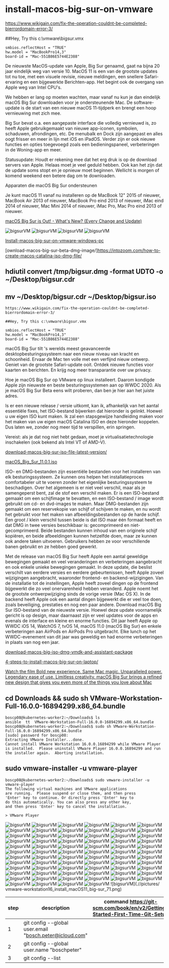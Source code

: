 # install-macos-big-sur-on-vmware

https://www.wikigain.com/fix-the-operation-couldnt-be-completed-bierrordomain-error-3/

##Hey, Try this c:\vmware\bigsur.vmx

````
smbios.reflectHost = "TRUE"
hw.model = "MacBookPro14,3"
board-id = "Mac-551B86E5744E2388"
````

De nieuwste MacOS-update van Apple, Big Sur genaamd, gaat na bijna 20 jaar eindelijk weg van versie 10. 
MacOS 11 is een van de grootste updates tot nu toe, met een visuele revisie, nieuwe meldingen, 
een snellere Safari-ervaring en een bijgewerkte Berichten-app. 
Het begint ook de overgang van Apple weg van Intel CPU's.

We hebben er lang op moeten wachten, maar vanaf nu kun je dan eindelijk macOS Big Sur downloaden voor je ondersteunende Mac. 
De software-update is de start van een nieuwe macOS 11-tijdperk en brengt een hoop vernieuwing met zich mee.

Big Sur bevat o.a. een aangepaste interface die volledig vernieuwd is, zo heeft Apple gebruikgemaakt 
van nieuwe app-iconen, symbolen, schaduwen, afrondingen, etc. De menubalk en Dock zijn aangepast 
en alles oogt frisser en meer in lijn met iOS en iPadOS. Verder zijn er ook nieuwe 
functies en opties toegevoegd zoals een bedieningspaneel, verbeteringen in de Woning-app en meer.

Statusupdate: Houdt er rekening mee dat het erg druk is op de download servers van Apple. 
Helaas moet je veel geduld hebben. Ook kan het zijn dat de update soms stopt en je opnieuw moet beginnen.
Wellicht is morgen of komend weekend een betere dag om te downloaden.

Apparaten die macOS Big Sur ondersteunen

Je kunt macOS 11 vanaf nu installeren op de MacBook 12" 2015 of nieuwer, MacBook Air 2013 of nieuwer,
MacBook Pro eind 2013 of nieuwer, iMac eind 2014 of nieuwer, Mac Mini 2014 of nieuwer, iMac Pro, Mac Pro eind 2013 of nieuwer.

[macOS Big Sur is Out! - What's New? (Every Change and Update)](https://youtu.be/orKd7GVtAB0)

![bigsurVM](.//pictures/vmware-workstation16_install_macOS11_big-sur_00.png)
![bigsurVM](.//pictures/vmware-workstation16_install_macOS11_big-sur_71.png)
![bigsurVM](.//pictures/vmware-workstation16_install_macOS10_catlina_72.png)
![bigsurVM](.//pictures/vmware-workstation16_install_macOS11_big-sur_71.png)


[Install-macos-big-sur-on-vmware-windows-pc](https://www.wikigain.com/install-macos-big-sur-on-vmware-windows-pc/)

[ownload-macos-big-sur-beta-dmg-image/]https://intozoom.com/how-to-create-macos-catalina-iso-dmg-file/

## hdiutil convert /tmp/bigsur.dmg -format UDTO -o ~/Desktop/bigsur.cdr
## mv ~/Desktop/bigsur.cdr ~/Desktop/bigsur.iso

````
https://www.wikigain.com/fix-the-operation-couldnt-be-completed-bierrordomain-error-3/

##Hey, Try this c:\vmware\bigsur.vmx

smbios.reflectHost = "TRUE"
hw.model = "MacBookPro14,3"
board-id = "Mac-551B86E5744E2388"
````

macOS Big Sur tilt 's werelds meest geavanceerde desktopbesturingssysteem naar een nieuw niveau van kracht en schoonheid. Ervaar de Mac ten volle met een verfijnd nieuw ontwerp. Geniet van de grootste Safari-update ooit. Ontdek nieuwe functies voor kaarten en berichten. En krijg nog meer transparantie over uw privacy.


Hoe je macOS Big Sur op VMware op linux installeert. 
Daarom kondigde Apple zijn nieuwste en beste besturingssystemen aan op WWDC 2020. Als je macOS Big Sur Beta eens wilt proberen, dan ben je hier aan het juiste adres.

ls er een nieuwe release / versie uitkomt, kan ik, afhankelijk van het aantal essentiële fixes, het ISO-bestand bijwerken dat hieronder is gelinkt. Hoewel u uw eigen ISO kunt maken. Ik zal een stapsgewijze handleiding maken voor het maken van uw eigen macOS Catalina ISO en deze hieronder koppelen. Dus laten we, zonder nog meer tijd te verspillen, erin springen.

Vereist: als je dat nog niet hebt gedaan, moet je virtualisatietechnologie inschakelen (ook bekend als Intel VT of AMD-V).

[download-macos-big-sur-iso-file-latest-version/](https://techsprobe.com/download-macos-big-sur-iso-file-latest-version/)


[macOS_Big_Sur_11.0.1.iso](https://www.mediafire.com/file/dbfod9u5q9ii9nd/macOS_Big_Sur_11.0.1_%252820B29%2529.iso/file)

ISO- en DMG-bestanden zijn essentiële bestanden voor het installeren van elk besturingssysteem. Ze kunnen ons helpen het installatieproces comfortabeler uit te voeren zonder het eigenlijke besturingssysteem te beschadigen. Over het algemeen is er niet veel verschil, maar als je samengeperst bent, zal de stof een verschil maken. Er is een ISO-bestand gemaakt om een ​​schijfimage te bevatten, en een ISO-bestand / image wordt gebruikt om cd- en dvd-images te maken. Maar DMG-bestanden zijn gemaakt om een ​​reservekopie van schijf of schijven te maken, en nu wordt het gebruikt voor het maken van afbeeldingsbestanden op de harde schijf. Een groot / klein verschil tussen beide is dat ISO maar één formaat heeft en dat DMG in twee versies beschikbaar is: gecomprimeerd en niet-gecomprimeerd. Beide bestanden kunnen inhoud van een originele schijf kopiëren, en beide afbeeldingen kunnen hetzelfde doen, maar ze kunnen ook andere taken uitvoeren. Gebruikers hebben ze voor verschillende banen gebruikt en ze hebben goed gewerkt.

Met de release van macOS Big Sur heeft Apple een aantal geweldige bewegingen gemaakt en veel veranderingen en verbeteringen aangebracht en ook enkele unieke bewegingen gemaakt. In deze update, die beslist verschilt van eerdere versies en eerdere gebeurtenissen, heeft Apple zoveel wijzigingen aangebracht, waaronder frontend- en backend-wijzigingen. Van de installatie tot de instellingen, Apple heeft zoveel dingen op de frontend bijgewerkt die zo veel onervarenheid hebben veranderd. Apple noemt het de grootste ontwerpwijziging sinds de vorige versie (Mac OS X). In de backend heeft Apple ook een aantal dingen bijgewerkt die er veel toe doen, zoals beveiliging, prestaties en nog een paar andere. Download macOS Big Sur ISO-bestand van de nieuwste versie.
Hoewel deze update voornamelijk gericht is op design, maar daarnaast zijn er veel updates voor de apps en evenals de interface en kleine en enorme functies. Dit jaar heeft Apple op WWDC iOS 14, WatchOS 7, tvOS 14,  macOS 11.0 (macOS Big Sur)  en enkele verbeteringen aan AirPods en AirPods Pro uitgebracht. Elke lunch op het WWDC-evenement van dit jaar was geweldig en had enorme verbeteringen in plaats van nog een jaar.

[download-macos-big-iso-dmg-vmdk-and-assistant-package](https://intozoom.com/download-macos-big-iso-dmg-vmdk-and-assistant-package/)


[4-steps-to-install-macos-big-sur-on-laptop/](https://intozoom.com/4-steps-to-install-macos-big-sur-on-laptop/)



[Watch the film Bold new experience. Same Mac magic. Unparalleled power. Legendary ease of use. Limitless creativity. macOS Big Sur brings a refined new design that gives you even more of the things you love about Mac](https://www.apple.com/105/media/us/macos/big-sur/2020/f14b0c7e-9f7e-4b9f-bd0c-b4b86ee46c92/films/design/macos-design-tpl-cc-us-2020_1280x720h.m3u8)



## cd Downloads && sudo sh VMware-Workstation-Full-16.0.0-16894299.x86_64.bundle

````
boscp08@kubernetes-worker2:~/Downloads$ ls
ansible  tt  VMware-Workstation-Full-16.0.0-16894299.x86_64.bundle
boscp08@kubernetes-worker2:~/Downloads$ sudo sh VMware-Workstation-Full-16.0.0-16894299.x86_64.bundle
[sudo] password for boscp08: 
Extracting VMware Installer...done.
Cannot install VMware Workstation 16.0.0.16894299 while VMware Player
is installed.  Please uninstall VMware Player 16.0.0.16894299 and run
the installer again.  Aborting installation.
````

## sudo vmware-installer -u vmware-player

````
boscp08@kubernetes-worker2:~/Downloads$ sudo vmware-installer -u vmware-player
The following virtual machines and VMware applications
are running.  Please suspend or close them, and then press
'Enter' key to continue. Or directly press 'Enter' key to
do this automatically. You can also press any other key,
and then press 'Enter' key to cancel the installation.

> VMware Player

````




![bigsurVM](.//pictures/vmware-workstation16_install_macOS11_big-sur_01.png)
![bigsurVM](.//pictures/vmware-workstation16_install_macOS11_big-sur_02.png)
![bigsurVM](.//pictures/vmware-workstation16_install_macOS11_big-sur_03.png)
![bigsurVM](.//pictures/vmware-workstation16_install_macOS11_big-sur_04.png)
![bigsurVM](.//pictures/vmware-workstation16_install_macOS11_big-sur_05.png)
![bigsurVM](.//pictures/vmware-workstation16_install_macOS11_big-sur_06.png)
![bigsurVM](.//pictures/vmware-workstation16_install_macOS11_big-sur_07.png)
![bigsurVM](.//pictures/vmware-workstation16_install_macOS11_big-sur_08.png)
![bigsurVM](.//pictures/vmware-workstation16_install_macOS11_big-sur_09.png)
![bigsurVM](.//pictures/vmware-workstation16_install_macOS11_big-sur_10.png)
![bigsurVM](.//pictures/vmware-workstation16_install_macOS11_big-sur_11.png)
![bigsurVM](.//pictures/vmware-workstation16_install_macOS11_big-sur_12.png)
![bigsurVM](.//pictures/vmware-workstation16_install_macOS11_big-sur_13.png)
![bigsurVM](.//pictures/vmware-workstation16_install_macOS11_big-sur_14.png)
![bigsurVM](.//pictures/vmware-workstation16_install_macOS11_big-sur_15.png)
![bigsurVM](.//pictures/vmware-workstation16_install_macOS11_big-sur_16.png)
![bigsurVM](.//pictures/vmware-workstation16_install_macOS11_big-sur_17.png)
![bigsurVM](.//pictures/vmware-workstation16_install_macOS11_big-sur_18.png)
![bigsurVM](.//pictures/vmware-workstation16_install_macOS11_big-sur_19.png)
![bigsurVM](.//pictures/vmware-workstation16_install_macOS11_big-sur_20.png)
![bigsurVM](.//pictures/vmware-workstation16_install_macOS11_big-sur_21.png)
![bigsurVM](.//pictures/vmware-workstation16_install_macOS11_big-sur_22.png)
![bigsurVM](.//pictures/vmware-workstation16_install_macOS11_big-sur_23.png)
![bigsurVM](.//pictures/vmware-workstation16_install_macOS11_big-sur_24.png)
![bigsurVM](.//pictures/vmware-workstation16_install_macOS11_big-sur_25.png)
![bigsurVM](.//pictures/vmware-workstation16_install_macOS11_big-sur_26.png)
![bigsurVM](.//pictures/vmware-workstation16_install_macOS11_big-sur_27.png)
![bigsurVM](.//pictures/vmware-workstation16_install_macOS11_big-sur_28.png)
![bigsurVM](.//pictures/vmware-workstation16_install_macOS11_big-sur_29.png)
![bigsurVM](.//pictures/vmware-workstation16_install_macOS11_big-sur_30.png)
![bigsurVM](.//pictures/vmware-workstation16_install_macOS11_big-sur_31.png)
![bigsurVM](.//pictures/vmware-workstation16_install_macOS11_big-sur_32.png)
![bigsurVM](.//pictures/vmware-workstation16_install_macOS11_big-sur_33.png)
![bigsurVM](.//pictures/vmware-workstation16_install_macOS11_big-sur_34.png)
![bigsurVM](.//pictures/vmware-workstation16_install_macOS11_big-sur_35.png)
![bigsurVM](.//pictures/vmware-workstation16_install_macOS11_big-sur_36.png)
![bigsurVM](.//pictures/vmware-workstation16_install_macOS11_big-sur_37.png)
![bigsurVM](.//pictures/vmware-workstation16_install_macOS11_big-sur_38.png)
![bigsurVM](.//pictures/vmware-workstation16_install_macOS11_big-sur_39.png)
![bigsurVM](.//pictures/vmware-workstation16_install_macOS11_big-sur_40.png)
![bigsurVM](.//pictures/vmware-workstation16_install_macOS11_big-sur_41.png)
![bigsurVM](.//pictures/vmware-workstation16_install_macOS11_big-sur_42.png)
![bigsurVM](.//pictures/vmware-workstation16_install_macOS11_big-sur_43.png)
![bigsurVM](.//pictures/vmware-workstation16_install_macOS11_big-sur_44.png)
![bigsurVM](.//pictures/vmware-workstation16_install_macOS11_big-sur_45.png)
![bigsurVM](.//pictures/vmware-workstation16_install_macOS11_big-sur_46.png)
![bigsurVM](.//pictures/vmware-workstation16_install_macOS11_big-sur_47.png)
![bigsurVM](.//pictures/vmware-workstation16_install_macOS11_big-sur_48.png)
![bigsurVM](.//pictures/vmware-workstation16_install_macOS11_big-sur_49.png)
![bigsurVM](.//pictures/vmware-workstation16_install_macOS11_big-sur_50.png)
![bigsurVM](.//pictures/vmware-workstation16_install_macOS11_big-sur_51.png)
![bigsurVM](.//pictures/vmware-workstation16_install_macOS11_big-sur_52.png)
![bigsurVM](.//pictures/vmware-workstation16_install_macOS11_big-sur_53.png)
![bigsurVM](.//pictures/vmware-workstation16_install_macOS11_big-sur_54.png)
![bigsurVM](.//pictures/vmware-workstation16_install_macOS11_big-sur_55.png)
![bigsurVM](.//pictures/vmware-workstation16_install_macOS11_big-sur_56.png)
![bigsurVM](.//pictures/vmware-workstation16_install_macOS11_big-sur_57.png)
![bigsurVM](.//pictures/vmware-workstation16_install_macOS11_big-sur_58.png)
![bigsurVM](.//pictures/vmware-workstation16_install_macOS11_big-sur_59.png)
![bigsurVM](.//pictures/vmware-workstation16_install_macOS11_big-sur_60.png)
![bigsurVM](.//pictures/vmware-workstation16_install_macOS11_big-sur_61.png)
![bigsurVM](.//pictures/vmware-workstation16_install_macOS11_big-sur_62.png)
![bigsurVM](.//pictures/vmware-workstation16_install_macOS11_big-sur_63.png)
![bigsurVM](.//pictures/vmware-workstation16_install_macOS11_big-sur_64.png)
![bigsurVM](.//pictures/vmware-workstation16_install_macOS11_big-sur_65.png)
![bigsurVM](.//pictures/vmware-workstation16_install_macOS11_big-sur_66.png)
![bigsurVM](.//pictures/vmware-workstation16_install_macOS11_big-sur_67.png)
![bigsurVM](.//pictures/vmware-workstation16_install_macOS11_big-sur_68.png)
![bigsurVM](.//pictures/vmware-workstation16_install_macOS11_big-sur_69.png)
![bigsurVM](.//pictures/vmware-workstation16_install_macOS11_big-sur_70.png)
![bigsurVM](.//pictures/  vmware-workstation16_install_macOS11_big-sur_71.png)

|step|description|command https://git-scm.com/book/en/v2/Getting-Started-First-Time-Git-Setup |
|--|------------|----------------|
|1|git config --global user.email "bosch.peter@icloud.com" |
|2|git config --global user.name "boschpeter" |
|3|git config --list|

